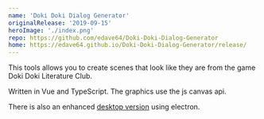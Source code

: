 ```yaml
---
name: 'Doki Doki Dialog Generator'
originalRelease: '2019-09-15'
heroImage: './index.png'
repo: https://github.com/edave64/Doki-Doki-Dialog-Generator
home: https://edave64.github.io/Doki-Doki-Dialog-Generator/release/
---
```


This tools allows you to create scenes that look like they are from the game Doki Doki Literature Club.

Written in Vue and TypeScript. The graphics use the js canvas api.

There is also an enhanced [desktop version](https://github.com/edave64/dddg-desktop-version/releases) using electron.
